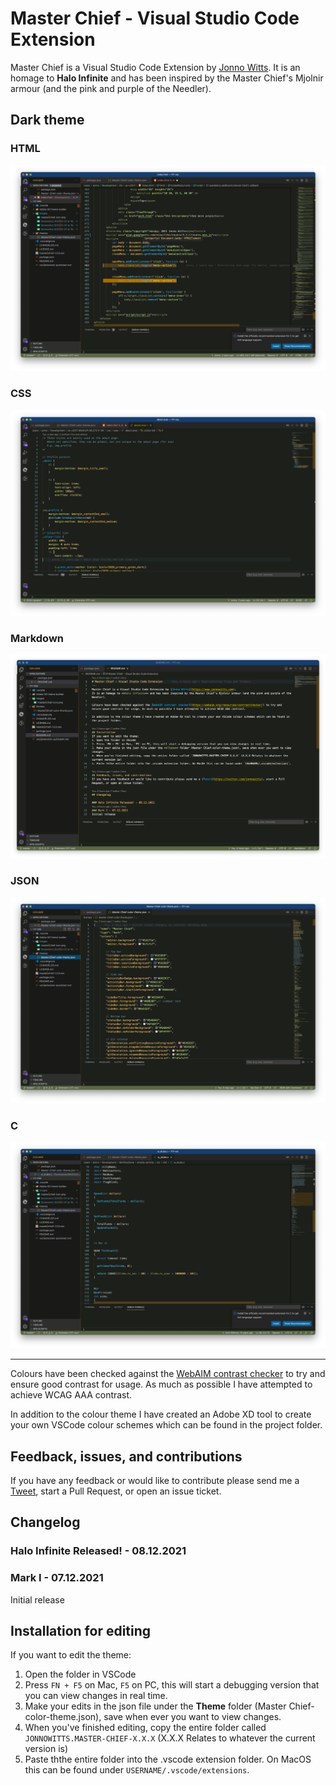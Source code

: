 # Master Chief - Visual Studio Code Extension
Master Chief is a Visual Studio Code Extension by [Jonno Witts](https://www.jonnowitts.com).
It is an homage to **Halo Infinite** and has been inspired by the Master Chief's Mjolnir armour (and the pink and purple of the Needler).

## Dark theme
### HTML
![HTML preview](images/preview-html.png)
### CSS
![CSS preview](images/preview-css.png)
### Markdown
![Markdown preview](images/preview-markdown.png)
### JSON
![JSON preview](images/preview-json.png)
### C
![C preview](images/preview-c.png)

---
Colours have been checked against the [WebAIM contrast checker](https://webaim.org/resources/contrastchecker/) to try and ensure good contrast for usage. As much as possible I have attempted to achieve WCAG AAA contrast.

In addition to the colour theme I have created an Adobe XD tool to create your own VSCode colour schemes which can be found in the project folder.

## Feedback, issues, and contributions
If you have any feedback or would like to contribute please send me a [Tweet](https://twitter.com/jonnowitts), start a Pull Request, or open an issue ticket.

## Changelog

### Halo Infinite Released! - 08.12.2021
### Mark I - 07.12.2021
Initial release

## Installation for editing
If you want to edit the theme:
1. Open the folder in VSCode
2. Press `FN + F5` on Mac, `F5` on PC, this will start a debugging version that you can view changes in real time.
3. Make your edits in the json file under the **Theme** folder (Master Chief-color-theme.json), save when ever you want to view changes.
4. When you've finished editing, copy the entire folder called `JONNOWITTS.MASTER-CHIEF-X.X.X` (X.X.X Relates to whatever the current version is)
5. Paste ththe entire folder into the .vscode extension folder. On MacOS this can be found under `USERNAME/.vscode/extensions`.
